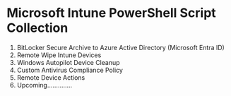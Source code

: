 # Microsoft Intune PowerShell Script Collection #
1. BitLocker Secure Archive to Azure Active Directory (Microsoft Entra ID)
2. Remote Wipe Intune Devices
3. Windows Autopilot Device Cleanup
4. Custom Antivirus Compliance Policy
5. Remote Device Actions
6. Upcoming..............
